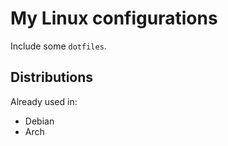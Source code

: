 # My Linux configurations

Include some `dotfiles`.

## Distributions
Already used in:

- Debian
- Arch
